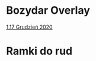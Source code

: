 # Bozydar Overlay
<a href="https://github.com/WujekBozydar/Resource_Packs/raw/master/Bozydar schabowy xdd.zip">1.17 Grudzień 2020</a>
# Ramki do rud
